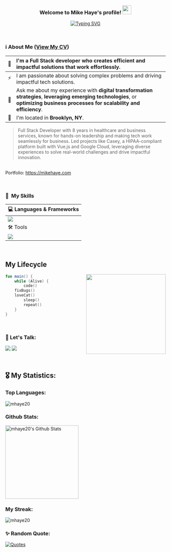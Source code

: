 <h3 align="center">
Welcome to Mike Haye's profile!
  <img src="https://media.giphy.com/media/hvRJCLFzcasrR4ia7z/giphy.gif" width="28">
</h3>

<p align="center">
  <a href="https://git.io/typing-svg">
  <img src="https://readme-typing-svg.demolab.com?font=Arial&size=22&duration=3000&pause=1000&center=true&vCenter=true&random=false&width=500&height=45&lines=Full+Stack+Developer+Using+Vue+%26+React.;Scalable+Applications.;Cloud+Technologies+%7C+AI/ML+%7C+DevOps" alt="Typing SVG" />
</a>

</p>


<br>


### ℹ️ About Me (<a href="Mike Haye_CV.pdf" target="_blank">View My CV</a>)
| 🏢 | I'm a **Full Stack developer** who creates **efficient** and **impactful** solutions that work effortlessly. |
| :--- | :--- |
| ⚡ | I am passionate about solving complex problems and driving impactful tech solutions. |
| 💬 | Ask me about my experience with **digital transformation strategies**, **leveraging emerging technologies**, or **optimizing business processes for scalability and efficiency**. |
| 📍 | I'm located in **Brooklyn, NY**. |


> Full Stack Developer with 8 years in healthcare and business services, known for hands-on leadership and making tech work seamlessly for business. Led projects like Casey, a HIPAA-compliant platform built with Vue.js and Google Cloud, leveraging diverse experiences to solve real-world challenges and drive impactful innovation.

<br>Portfolio: https://mikehaye.com


<br>


### 🎯 &nbsp;My Skills
| 💻 Languages & Frameworks |
| :--- |
| <img src="https://skillicons.dev/icons?i=typescript,javascript,vuejs,react,nodejs,css,html,postgresql,prisma,tailwindcss,supabase,googleappsscript" />|
| 🛠️ Tools |
| <img src="https://skillicons.dev/icons?i=git,github,npm,firebase,googlecloud,vscode,webpack,docker,redis,vercel" />|


<br>


## My Lifecycle
<img src="https://www.codedex.io/images/codedex-bot-logo-compressed.gif" width="250" height="250" align="right"/>

```kotlin
fun main() {
    while (Alive) {
        code()
	fixBugs()
	loveCat()
        sleep()
        repeat()
    }
}

```


<br>


### 📩 Let's Talk:
<a href="https://www.linkedin.com/in/michael-haye" target="_blank"><img src="https://img.shields.io/badge/-LinkedIn-0077B5?style=for-the-badge&logo=Linkedin"/></a>
<a href="mailto:karim@kotect.com" target="_blank"><img src="https://img.shields.io/badge/-connect@mikehaye.com-0077B5?style=for-the-badge&logo=Gmail"/></a>


<br>


## 🎖️ My Statistics:
 <h3>Top Languages:</h3>
<img src="https://github-stats-two-lac.vercel.app/api/top-langs?username=mhaye20&langs_count=6&show_icons=true&locale=en&theme=transparent&layout=donut" alt="mhaye20" />

 <h3>Github Stats:</h3>
<a href="https://github.com/anuraghazra/github-readme-stats">
<img alt="mhaye20's Github Stats" src="https://github-stats-two-lac.vercel.app/api?username=mhaye20&show_icons=true&rank_icon=github&count_private=true&locale=en&theme=transparent&layout=compact" height="230px"/>
</a>
<br>
 <h3>My Streak:</h3>
<img src="https://github-readme-streak-stats-eight-inky.vercel.app/?user=mhaye20&theme=transparent" alt="mhaye20" />


<br>


### ✨ Random Quote:
<a href="https://github.com/piyushsuthar/github-readme-quotes">
    <img alt="Quotes" src="https://quotes-github-readme.vercel.app/api?type=horizontal&theme=dark&animation=grow_out_in&quoteCategory=programming?border=true">
</a>
